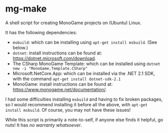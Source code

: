 # mg-make
A shell script for creating MonoGame projects on (Ubuntu) Linux.

It has the following dependencies:
- `msbuild`: which can be installing using `apt-get install msbuild`. (See below.)
- `dotnet`: install instructions can be found at: https://dotnet.microsoft.com/download.
- The CSharp MonoGame Template: which can be installed using `dotnet new -i "MonoGame.Template.CSharp"`
- Microsoft.NetCore.App: which can be installed via the .NET 2.1 SDK, with the command `apt-get install dotnet-sdk-2.1`
- MonoGame: install instructions can be found at: https://www.monogame.net/documentation/.

I had some difficulties installing `msbuild` and having to fix broken packages, so I would recommend installing it before all the above, with `apt-get install msbuild`. Of course, you may not have these issues!

While this script is primarily a note-to-self, if anyone else finds it helpful, go nuts! It has *no warranty whatsoever*.

